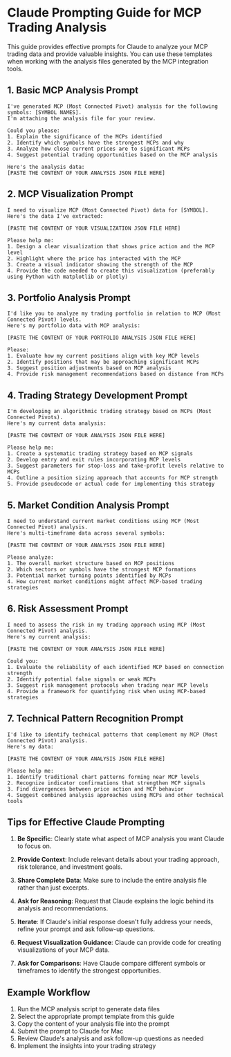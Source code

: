 # Claude Prompting Guide for MCP Trading Analysis

This guide provides effective prompts for Claude to analyze your MCP trading data and provide valuable insights. You can use these templates when working with the analysis files generated by the MCP integration tools.

## 1. Basic MCP Analysis Prompt

```
I've generated MCP (Most Connected Pivot) analysis for the following symbols: [SYMBOL NAMES]. 
I'm attaching the analysis file for your review. 

Could you please:
1. Explain the significance of the MCPs identified
2. Identify which symbols have the strongest MCPs and why
3. Analyze how close current prices are to significant MCPs
4. Suggest potential trading opportunities based on the MCP analysis

Here's the analysis data:
[PASTE THE CONTENT OF YOUR ANALYSIS JSON FILE HERE]
```

## 2. MCP Visualization Prompt

```
I need to visualize MCP (Most Connected Pivot) data for [SYMBOL]. 
Here's the data I've extracted:

[PASTE THE CONTENT OF YOUR VISUALIZATION JSON FILE HERE]

Please help me:
1. Design a clear visualization that shows price action and the MCP level
2. Highlight where the price has interacted with the MCP
3. Create a visual indicator showing the strength of the MCP
4. Provide the code needed to create this visualization (preferably using Python with matplotlib or plotly)
```

## 3. Portfolio Analysis Prompt

```
I'd like you to analyze my trading portfolio in relation to MCP (Most Connected Pivot) levels.
Here's my portfolio data with MCP analysis:

[PASTE THE CONTENT OF YOUR PORTFOLIO ANALYSIS JSON FILE HERE]

Please:
1. Evaluate how my current positions align with key MCP levels
2. Identify positions that may be approaching significant MCPs
3. Suggest position adjustments based on MCP analysis
4. Provide risk management recommendations based on distance from MCPs
```

## 4. Trading Strategy Development Prompt

```
I'm developing an algorithmic trading strategy based on MCPs (Most Connected Pivots).
Here's my current data analysis:

[PASTE THE CONTENT OF YOUR ANALYSIS JSON FILE HERE]

Please help me:
1. Create a systematic trading strategy based on MCP signals
2. Develop entry and exit rules incorporating MCP levels
3. Suggest parameters for stop-loss and take-profit levels relative to MCPs
4. Outline a position sizing approach that accounts for MCP strength
5. Provide pseudocode or actual code for implementing this strategy
```

## 5. Market Condition Analysis Prompt

```
I need to understand current market conditions using MCP (Most Connected Pivot) analysis.
Here's multi-timeframe data across several symbols:

[PASTE THE CONTENT OF YOUR ANALYSIS JSON FILE HERE]

Please analyze:
1. The overall market structure based on MCP positions
2. Which sectors or symbols have the strongest MCP formations
3. Potential market turning points identified by MCPs
4. How current market conditions might affect MCP-based trading strategies
```

## 6. Risk Assessment Prompt

```
I need to assess the risk in my trading approach using MCP (Most Connected Pivot) analysis.
Here's my current analysis:

[PASTE THE CONTENT OF YOUR ANALYSIS JSON FILE HERE]

Could you:
1. Evaluate the reliability of each identified MCP based on connection strength
2. Identify potential false signals or weak MCPs
3. Suggest risk management protocols when trading near MCP levels
4. Provide a framework for quantifying risk when using MCP-based strategies
```

## 7. Technical Pattern Recognition Prompt

```
I'd like to identify technical patterns that complement my MCP (Most Connected Pivot) analysis.
Here's my data:

[PASTE THE CONTENT OF YOUR ANALYSIS JSON FILE HERE]

Please help me:
1. Identify traditional chart patterns forming near MCP levels
2. Recognize indicator confirmations that strengthen MCP signals
3. Find divergences between price action and MCP behavior
4. Suggest combined analysis approaches using MCPs and other technical tools
```

## Tips for Effective Claude Prompting

1. **Be Specific**: Clearly state what aspect of MCP analysis you want Claude to focus on.

2. **Provide Context**: Include relevant details about your trading approach, risk tolerance, and investment goals.

3. **Share Complete Data**: Make sure to include the entire analysis file rather than just excerpts.

4. **Ask for Reasoning**: Request that Claude explains the logic behind its analysis and recommendations.

5. **Iterate**: If Claude's initial response doesn't fully address your needs, refine your prompt and ask follow-up questions.

6. **Request Visualization Guidance**: Claude can provide code for creating visualizations of your MCP data.

7. **Ask for Comparisons**: Have Claude compare different symbols or timeframes to identify the strongest opportunities.

## Example Workflow

1. Run the MCP analysis script to generate data files
2. Select the appropriate prompt template from this guide
3. Copy the content of your analysis file into the prompt
4. Submit the prompt to Claude for Mac
5. Review Claude's analysis and ask follow-up questions as needed
6. Implement the insights into your trading strategy
